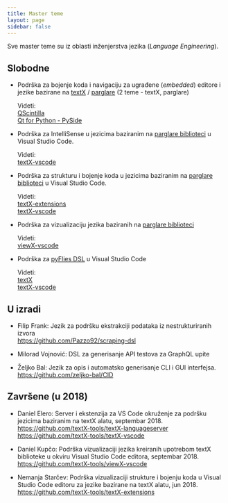 ```yaml
---
title: Master teme
layout: page
sidebar: false
---
```


Sve master teme su iz oblasti inženjerstva jezika (*Language Engineering*).

## Slobodne

- Podrška za bojenje koda i navigaciju za ugrađene (*embedded*) editore i jezike
  bazirane na [textX](https://github.com/igordejanovic/textX) /
  [parglare](https://github.com/igordejanovic/parglare/) (2 teme - textX, parglare)

  Videti:
  <br>[QScintilla](https://qscintilla.com/)
  <br>[Qt for Python - PySide](https://wiki.qt.io/Qt_for_Python)

- Podrška za IntelliSense u jezicima baziranim na [parglare
  biblioteci](https://github.com/igordejanovic/parglare/) u Visual Studio Code.
  
  Videti:
  <br>[textX-vscode](https://github.com/textX-tools/textX-vscode)

- Podrška za strukturu i bojenje koda u jezicima baziranim na [parglare
  biblioteci](https://github.com/igordejanovic/parglare/) u Visual Studio Code.

  Videti:
  <br>[textX-extensions](https://github.com/textX-tools/textX-extensions)
  <br>[textX-vscode](https://github.com/textX-tools/textX-vscode)

- Podrška za vizualizaciju jezika baziranih na [parglare
  biblioteci](https://github.com/igordejanovic/parglare/)

  Videti:
  <br>[viewX-vscode](https://github.com/textX-tools/viewX-vscode)
  
- Podrška za [pyFlies DSL](https://github.com/igordejanovic/pyFlies) u Visual
  Studio Code

  Videti:
  <br>[textX](https://github.com/igordejanovic/textX)
  <br>[textX-vscode](https://github.com/textX-tools/textX-vscode)

## U izradi

- Filip Frank: Jezik za podršku ekstrakciji podataka iz nestrukturiranih izvora
  <br><https://github.com/Pazzo92/scraping-dsl>

- Milorad Vojnović: DSL za generisanje API testova za GraphQL upite

- Željko Bal: Jezik za opis i automatsko generisanje CLI i GUI interfejsa.
  <br><https://github.com/zeljko-bal/CID>

## Završene (u 2018)

- Daniel Elero: Server i ekstenzija za VS Code okruženje za podršku jezicima
  baziranim na textX alatu, septembar 2018.
  <br><https://github.com/textX-tools/textX-languageserver>
  <br><https://github.com/textX-tools/textX-vscode>

- Daniel Kupčo: Podrška vizualizaciji jezika kreiranih upotrebom textX
  biblioteke u okviru Visual Studio Code editora, septembar 2018.
  <br><https://github.com/textX-tools/viewX-vscode>

- Nemanja Starčev: Podrška vizualizaciji strukture i bojenju koda u Visual
  Studio Code editoru za jezike bazirane na textX alatu, jun 2018.
  <br><https://github.com/textX-tools/textX-extensions>

